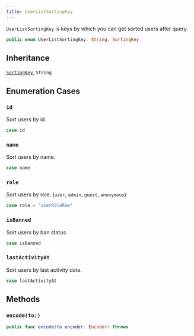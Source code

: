 ```yaml
---
title: UserListSortingKey
---
```


`UserListSortingKey` is keys by which you can get sorted users after query.

``` swift
public enum UserListSortingKey: String, SortingKey 
```

## Inheritance

[`SortingKey`](../sorting-key), `String`

## Enumeration Cases

### `id`

Sort users by id.

``` swift
case id
```

### `name`

Sort users by name.

``` swift
case name
```

### `role`

Sort users by role. (`user`, `admin`, `guest`, `anonymous`)

``` swift
case role = "userRoleRaw"
```

### `isBanned`

Sort users by ban status.

``` swift
case isBanned
```

### `lastActivityAt`

Sort users by last activity date.

``` swift
case lastActivityAt
```

## Methods

### `encode(to:)`

``` swift
public func encode(to encoder: Encoder) throws 
```
